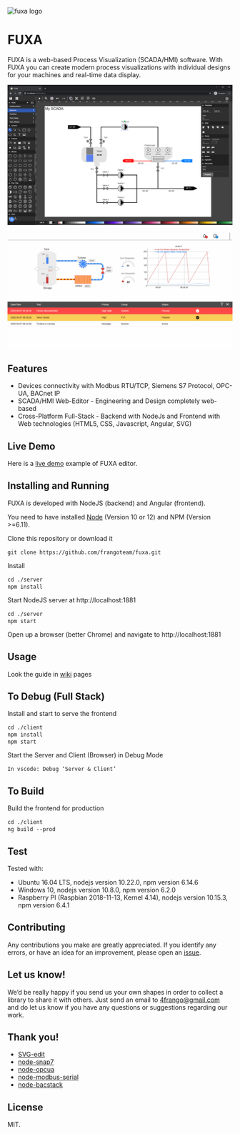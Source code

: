 ![fuxa logo](/client/src/favicon.ico) 
# FUXA
FUXA is a web-based Process Visualization (SCADA/HMI) software. With FUXA you can create modern process visualizations with individual designs for your machines and real-time data display.

![fuxa editor](/screenshot/fuxa-editor.png) 

![fuxa ani](/screenshot/fuxa-ani.gif)

## Features
- Devices connectivity with Modbus RTU/TCP, Siemens S7 Protocol, OPC-UA, BACnet IP
- SCADA/HMI Web-Editor - Engineering and Design completely web-based
- Cross-Platform Full-Stack - Backend with NodeJs and Frontend with Web technologies (HTML5, CSS, Javascript, Angular, SVG)

## Live Demo
Here is a [live demo](https://frangoteam.github.io) example of FUXA editor.

## Installing and Running
FUXA is developed with NodeJS (backend) and Angular (frontend).

You need to have installed [Node](https://nodejs.org) (Version 10 or 12) and NPM (Version >=6.11).

Clone this repository or download it
```
git clone https://github.com/frangoteam/fuxa.git
```
Install
```
cd ./server
npm install
```
Start NodeJS server at http://localhost:1881
```
cd ./server
npm start
```
Open up a browser (better Chrome) and navigate to http://localhost:1881

## Usage
Look the guide in [wiki](https://github.com/frangoteam/FUXA/wiki) pages

## To Debug (Full Stack)
Install and start to serve the frontend
```
cd ./client
npm install
npm start
```

Start the Server and Client (Browser) in Debug Mode
```
In vscode: Debug ‘Server & Client’
```

## To Build
Build the frontend for production
```
cd ./client
ng build --prod
```

## Test
Tested with:
- Ubuntu 16.04 LTS, nodejs version 10.22.0, npm version 6.14.6
- Windows 10, nodejs version 10.8.0, npm version 6.2.0
- Raspberry PI (Raspbian 2018-11-13, Kernel 4.14), nodejs version 10.15.3, npm version 6.4.1

## Contributing
Any contributions you make are greatly appreciated.
If you identify any errors, or have an idea for an improvement, please open an [issue](/../../issues).

## Let us know!
We’d be really happy if you send us your own shapes in order to collect a library to share it with others. Just send an email to 4frango@gmail.com and do let us know if you have any questions or suggestions regarding our work.

## Thank you!
- [SVG-edit](https://github.com/SVG-Edit/svgedit)
- [node-snap7](https://github.com/mathiask88/node-snap7)
- [node-opcua](https://github.com/node-opcua/node-opcua)
- [node-modbus-serial](https://github.com/yaacov/node-modbus-serial)
- [node-bacstack](https://github.com/fh1ch/node-bacstack)

## License
MIT.
